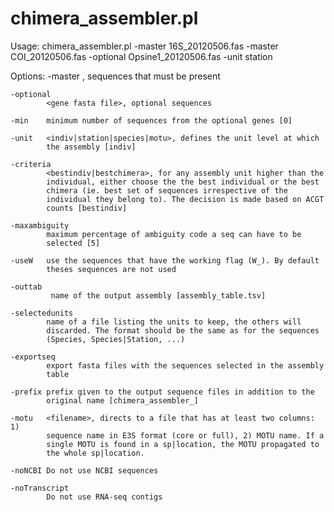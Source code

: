 # chimera_assembler.pl

Usage:
    chimera_assembler.pl -master 16S_20120506.fas -master COI_20120506.fas
    -optional Opsine1_20120506.fas -unit station

Options:
    -master <gene fasta file>, sequences that must be present

    -optional
            <gene fasta file>, optional sequences

    -min    minimum number of sequences from the optional genes [0]

    -unit   <indiv|station|species|motu>, defines the unit level at which
            the assembly [indiv]

    -criteria
            <bestindiv|bestchimera>, for any assembly unit higher than the
            individual, either choose the the best individual or the best
            chimera (ie. best set of sequences irrespective of the
            individual they belong to). The decision is made based on ACGT
            counts [bestindiv]

    -maxambiguity
            maximum percentage of ambiguity code a seq can have to be
            selected [5]

    -useW   use the sequences that have the working flag (W_). By default
            theses sequences are not used

    -outtab
             name of the output assembly [assembly_table.tsv]

    -selectedunits
            name of a file listing the units to keep, the others will
            discarded. The format should be the same as for the sequences
            (Species, Species|Station, ...)

    -exportseq
            export fasta files with the sequences selected in the assembly
            table

    -prefix prefix given to the output sequence files in addition to the
            original name [chimera_assembler_]

    -motu   <filename>, directs to a file that has at least two columns: 1)
            sequence name in E3S format (core or full), 2) MOTU name. If a
            single MOTU is found in a sp|location, the MOTU propagated to
            the whole sp|location.

    -noNCBI Do not use NCBI sequences

    -noTranscript
            Do not use RNA-seq contigs


